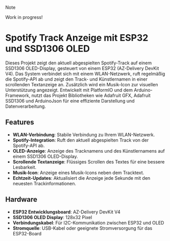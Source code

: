> [!NOTE]
> Work in progress!

# Spotify Track Anzeige mit ESP32 und SSD1306 OLED
Dieses Projekt zeigt den aktuell abgespielten Spotify-Track auf einem SSD1306 OLED-Display, gesteuert von einem ESP32 (AZ-Delivery DevKit V4). Das System verbindet sich mit einem WLAN-Netzwerk, ruft regelmäßig die Spotify-API ab und zeigt den Track- und Künstlernamen in einer scrollenden Textanzeige an. Zusätzlich wird ein Musik-Icon zur visuellen Unterstützung angezeigt. Entwickelt mit PlatformIO und dem Arduino-Framework, nutzt das Projekt Bibliotheken wie Adafruit GFX, Adafruit SSD1306 und ArduinoJson für eine effiziente Darstellung und Datenverarbeitung.

## Features
+ **WLAN-Verbindung**: Stabile Verbindung zu Ihrem WLAN-Netzwerk.
+ **Spotify-Integration**: Ruft den aktuell abgespielten Track von der Spotify-API ab.
+ **OLED-Anzeige**: Anzeige des Tracknamens und des Künstlernamens auf einem SSD1306 OLED-Display.
+ **Scrollende Textanzeige**: Flüssiges Scrollen des Textes für eine bessere Lesbarkeit.
+ **Musik-Icon**: Anzeige eines Musik-Icons neben dem Tracktext.
+ **Echtzeit-Updates**: Aktualisiert die Anzeige jede Sekunde mit den neuesten Trackinformationen.
## Hardware
+ **ESP32 Entwicklungsboard**: AZ-Delivery DevKit V4
+ **SSD1306 OLED Display**: 128x32 Pixel
+ **Verbindungskabel**: Für I2C-Kommunikation zwischen ESP32 und OLED
+ **Stromquelle**: USB-Kabel oder geeignete Stromversorgung für das ESP32-Board
